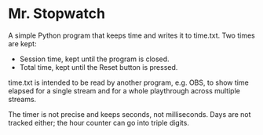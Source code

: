 # Mr. Stopwatch
A simple Python program that keeps time and writes it to time.txt. Two times are kept:
- Session time, kept until the program is closed.
- Total time, kept until the Reset button is pressed.

time.txt is intended to be read by another program, e.g. OBS, to show time elapsed for a single stream and for a whole playthrough across multiple streams.

The timer is not precise and keeps seconds, not milliseconds. Days are not tracked either; the hour counter can go into triple digits.